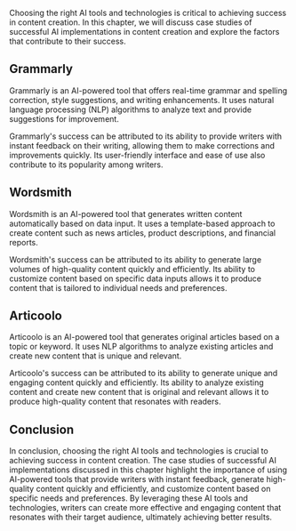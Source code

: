 
Choosing the right AI tools and technologies is critical to achieving success in content creation. In this chapter, we will discuss case studies of successful AI implementations in content creation and explore the factors that contribute to their success.

Grammarly
---------

Grammarly is an AI-powered tool that offers real-time grammar and spelling correction, style suggestions, and writing enhancements. It uses natural language processing (NLP) algorithms to analyze text and provide suggestions for improvement.

Grammarly's success can be attributed to its ability to provide writers with instant feedback on their writing, allowing them to make corrections and improvements quickly. Its user-friendly interface and ease of use also contribute to its popularity among writers.

Wordsmith
---------

Wordsmith is an AI-powered tool that generates written content automatically based on data input. It uses a template-based approach to create content such as news articles, product descriptions, and financial reports.

Wordsmith's success can be attributed to its ability to generate large volumes of high-quality content quickly and efficiently. Its ability to customize content based on specific data inputs allows it to produce content that is tailored to individual needs and preferences.

Articoolo
---------

Articoolo is an AI-powered tool that generates original articles based on a topic or keyword. It uses NLP algorithms to analyze existing articles and create new content that is unique and relevant.

Articoolo's success can be attributed to its ability to generate unique and engaging content quickly and efficiently. Its ability to analyze existing content and create new content that is original and relevant allows it to produce high-quality content that resonates with readers.

Conclusion
----------

In conclusion, choosing the right AI tools and technologies is crucial to achieving success in content creation. The case studies of successful AI implementations discussed in this chapter highlight the importance of using AI-powered tools that provide writers with instant feedback, generate high-quality content quickly and efficiently, and customize content based on specific needs and preferences. By leveraging these AI tools and technologies, writers can create more effective and engaging content that resonates with their target audience, ultimately achieving better results.


